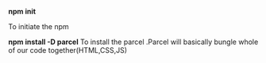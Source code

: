 **npm init**

To initiate the npm 


**npm install -D parcel**
To install the parcel .Parcel will basically bungle whole of our code together(HTML,CSS,JS)



